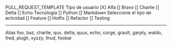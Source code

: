 PULL_REQUEST_TEMPLATE
Tipo de usuario
[X]  Alfa
[]  Bravo
[]  Charlie
[]  Delta
[]  Echo
Tecnología
[]  Python
[]  Markdown
Seleccione el tipo de actividad
[]  Feature
[]  Hotfix
[]  Refactor
[]  Testing
________________________________________
 Alias
foo, baz, charlie, qux, delta, quux, echo, corge, grault, garply, waldo, fred, plugh, xyzzy, thud, foobar
